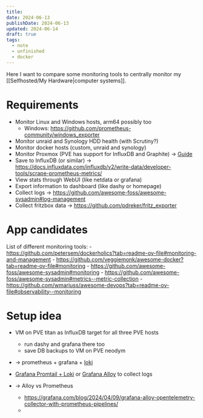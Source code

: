 ```yaml
---
title: 
date: 2024-06-13
publishDate: 2024-06-13
updated: 2024-06-14
draft: true
tags:
  - note
  - unfinished
  - docker
---
```

 
Here I want to compare some monitoring tools to centrally monitor my [[Selfhosted/My Hardware|computer systems]].

# Requirements

- Monitor Linux and Windows hosts, arm64 possibly too
	- Windows: https://github.com/prometheus-community/windows_exporter
- Monitor unraid and Synology HDD health (with Scrutiny?)
- Monitor docker hosts (custom, unraid and synology)
- Monitor Proxmox (PVE has support for InfluxDB and Graphite) -> [Guide](https://medium.com/@nykogabriel/how-to-monitor-proxmox-with-grafana-and-influxdb-e55116081867)
- Save to InfluxDB (or similar) -> https://docs.influxdata.com/influxdb/v2/write-data/developer-tools/scrape-prometheus-metrics/
- View stats through WebUI (like netdata or grafana)
- Export information to dashboard (like dashy or homepage)
- Collect logs -> https://github.com/awesome-foss/awesome-sysadmin#log-management
- Collect fritzbox data -> https://github.com/pdreker/fritz_exporter

# App candidates

List of different monitoring tools:
	- https://github.com/petersem/dockerholics?tab=readme-ov-file#monitoring-and-management
	- https://github.com/veggiemonk/awesome-docker?tab=readme-ov-file#monitoring
	- https://github.com/awesome-foss/awesome-sysadmin#monitoring
	- https://github.com/awesome-foss/awesome-sysadmin#metrics--metric-collection
	- https://github.com/wmariuss/awesome-devops?tab=readme-ov-file#observability--monitoring

# Setup idea

- VM on PVE titan as InfluxDB target for all three PVE hosts
	- run dashy and grafana there too
	- save DB backups to VM on PVE neodym
- -> prometheus + grafana + [loki](https://github.com/grafana/loki)

- [Grafana Promtail + Loki](https://github.com/grafana/loki) or [Grafana Alloy](https://github.com/grafana/alloy) to collect logs
- -> Alloy vs Prometheus
	- https://grafana.com/blog/2024/04/09/grafana-alloy-opentelemetry-collector-with-prometheus-pipelines/
	- 